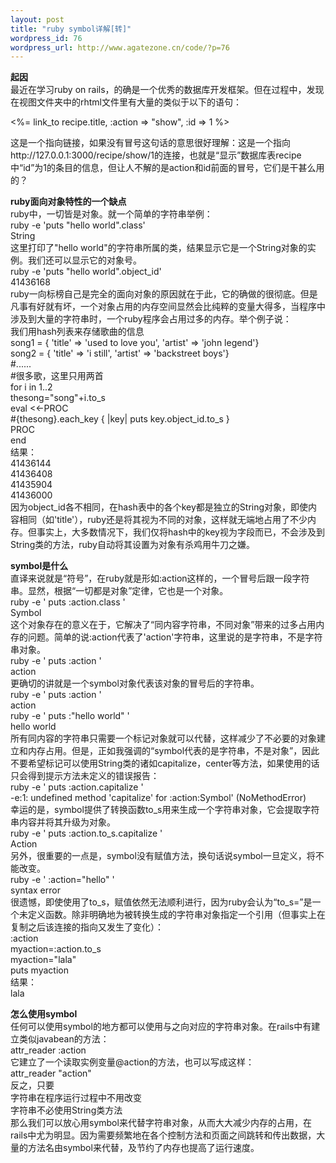 ```yaml
--- 
layout: post
title: "ruby symbol详解[转]"
wordpress_id: 76
wordpress_url: http://www.agatezone.cn/code/?p=76
---
```

<p><strong>起因</strong><br />
最近在学习ruby on rails，的确是一个优秀的数据库开发框架。但在过程中，发现在视图文件夹中的rhtml文件里有大量的类似于以下的语句：</p>
<td><%= link_to recipe.title, :action => "show", :id => 1 %></td>
<p>这是一个指向链接，如果没有冒号这句话的意思很好理解：这是一个指向http://127.0.0.1:3000/recipe/show/1的连接，也就是“显示”数据库表recipe中“id”为1的条目的信息，但让人不解的是action和id前面的冒号，它们是干甚么用的？</p>
<p><strong>ruby面向对象特性的一个缺点</strong><br />
ruby中，一切皆是对象。就一个简单的字符串举例：<br />
ruby -e 'puts "hello world".class'<br />
String<br />
这里打印了"hello world"的字符串所属的类，结果显示它是一个String对象的实例。我们还可以显示它的对象号。<br />
ruby -e 'puts "hello world".object_id'<br />
41436168<br />
ruby一向标榜自己是完全的面向对象的原因就在于此，它的确做的很彻底。但是凡事有好就有坏，一个对象占用的内存空间显然会比纯粹的变量大得多，当程序中涉及到大量的字符串时，一个ruby程序会占用过多的内存。举个例子说：<br />
我们用hash列表来存储歌曲的信息<br />
song1 = { 'title' => 'used to love you', 'artist' => 'john legend'}<br />
song2 = { 'title' => 'i still', 'artist' => 'backstreet boys'}<br />
#......<br />
#很多歌，这里只用两首<br />
for i in 1..2<br />
 thesong="song"+i.to_s<br />
 eval <<-PROC<br />
 #{thesong}.each_key { |key| puts key.object_id.to_s }<br />
 PROC<br />
end<br />
结果：<br />
41436144<br />
41436408<br />
41435904<br />
41436000<br />
因为object_id各不相同，在hash表中的各个key都是独立的String对象，即使内容相同（如'title'），ruby还是将其视为不同的对象，这样就无端地占用了不少内存。但事实上，大多数情况下，我们仅将hash中的key视为字段而已，不会涉及到String类的方法，ruby自动将其设置为对象有杀鸡用牛刀之嫌。</p>
<p><strong>symbol是什么</strong><br />
直译来说就是“符号”，在ruby就是形如:action这样的，一个冒号后跟一段字符串。显然，根据“一切都是对象”定律，它也是一个对象。<br />
ruby -e ' puts :action.class '<br />
Symbol<br />
这个对象存在的意义在于，它解决了“同内容字符串，不同对象”带来的过多占用内存的问题。简单的说:action代表了'action'字符串，这里说的是字符串，不是字符串对象。<br />
ruby -e ' puts :action '<br />
action<br />
更确切的讲就是一个symbol对象代表该对象的冒号后的字符串。<br />
ruby -e ' puts :action '<br />
action<br />
ruby -e ' puts :"hello world" '<br />
hello world<br />
所有同内容的字符串只需要一个标记对象就可以代替，这样减少了不必要的对象建立和内存占用。但是，正如我强调的“symbol代表的是字符串，不是对象”，因此不要希望标记可以使用String类的诸如capitalize，center等方法，如果使用的话只会得到提示方法未定义的错误报告：<br />
ruby -e ' puts :action.capitalize '<br />
-e:1: undefined method 'capitalize' for :action:Symbol' (NoMethodError)<br />
幸运的是，symbol提供了转换函数to_s用来生成一个字符串对象，它会提取字符串内容并将其升级为对象。<br />
ruby -e ' puts :action.to_s.capitalize '<br />
Action<br />
另外，很重要的一点是，symbol没有赋值方法，换句话说symbol一旦定义，将不能改变。<br />
ruby -e ' :action="hello" '<br />
syntax error<br />
很遗憾，即使使用了to_s，赋值依然无法顺利进行，因为ruby会认为“to_s=”是一个未定义函数。除非明确地为被转换生成的字符串对象指定一个引用（但事实上在复制之后该连接的指向又发生了变化）：<br />
:action<br />
myaction=:action.to_s<br />
myaction="lala"<br />
puts myaction<br />
结果：<br />
lala</p>
<p><strong>怎么使用symbol</strong><br />
任何可以使用symbol的地方都可以使用与之向对应的字符串对象。在rails中有建立类似javabean的方法：<br />
attr_reader :action<br />
它建立了一个读取实例变量@action的方法，也可以写成这样：<br />
attr_reader "action"<br />
反之，只要<br />
字符串在程序运行过程中不用改变<br />
字符串不必使用String类方法<br />
那么我们可以放心用symbol来代替字符串对象，从而大大减少内存的占用，在rails中尤为明显。因为需要频繁地在各个控制方法和页面之间跳转和传出数据，大量的方法名由symbol来代替，及节约了内存也提高了运行速度。</p>
